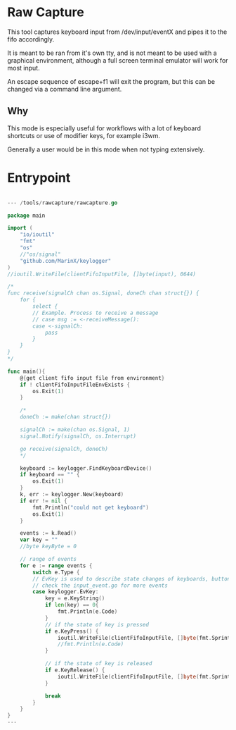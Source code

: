 # Raw Capture

This tool captures keyboard input from /dev/input/eventX and pipes it to the fifo accordingly.

It is meant to be ran from it's own tty, and is not meant to be used with a graphical environment, although a full screen terminal emulator will work for most input.

An escape sequence of escape+f1 will exit the program, but this can be changed via a command line argument.


## Why

This mode is especially useful for workflows with a lot of keyboard shortcuts or use of modifier keys, for example i3wm.

Generally a user would be in this mode when not typing extensively.

# Entrypoint

``` go

--- /tools/rawcapture/rawcapture.go

package main

import (
    "io/ioutil"
    "fmt"
    "os"
	//"os/signal"
    "github.com/MarinX/keylogger"
)
//ioutil.WriteFile(clientFifoInputFile, []byte(input), 0644)

/*
func receive(signalCh chan os.Signal, doneCh chan struct{}) {
    for {
        select {
        // Example. Process to receive a message
        // case msg := <-receiveMessage():
        case <-signalCh:
            pass
        }
    }
}
*/

func main(){
    @{get client fifo input file from environment}
    if ! clientFifoInputFileEnvExists {
        os.Exit(1)
    }

    /*
    doneCh := make(chan struct{})

    signalCh := make(chan os.Signal, 1)
    signal.Notify(signalCh, os.Interrupt)

    go receive(signalCh, doneCh)
    */

    keyboard := keylogger.FindKeyboardDevice()
    if keyboard == "" {
        os.Exit(1)
    }
    k, err := keylogger.New(keyboard)
    if err != nil {
        fmt.Println("could not get keyboard")
        os.Exit(1)
    }

	events := k.Read()
    var key = ""
    //byte keyByte = 0

	// range of events
	for e := range events {
		switch e.Type {
		// EvKey is used to describe state changes of keyboards, buttons, or other key-like devices.
		// check the input_event.go for more events
		case keylogger.EvKey:
            key = e.KeyString()
            if len(key) == 0{
                fmt.Println(e.Code)
            } 
			// if the state of key is pressed
			if e.KeyPress() {
                ioutil.WriteFile(clientFifoInputFile, []byte(fmt.Sprintf("{KEYDWN}%s", key)), 0644)
                //fmt.Println(e.Code)
			}

			// if the state of key is released
			if e.KeyRelease() {
				ioutil.WriteFile(clientFifoInputFile, []byte(fmt.Sprintf("{KEYUP}%s", key)), 0644)
			}

			break
		}
	}
}
---
```